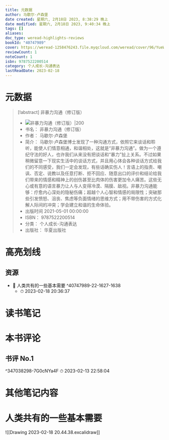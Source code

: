 ```yaml
---
title: 元数据
author: 马歇尔·卢森堡
date created: 星期六, 2月18日 2023, 8:38:29 晚上
date modified: 星期六, 2月18日 2023, 9:40:34 晚上
tags: []
aliases: 
doc_type: weread-highlights-reviews
bookId: "40747989"
cover: https://weread-1258476243.file.myqcloud.com/weread/cover/96/YueWen_40747989/t7_YueWen_40747989.jpg
reviewCount: 1
noteCount: 1
isbn: 9787522200514
category: 个人成长-沟通表达
lastReadDate: 2023-02-18
---
```

# 元数据
> [!abstract] 非暴力沟通（修订版）
> - ![ 非暴力沟通（修订版）|200](https://weread-1258476243.file.myqcloud.com/weread/cover/96/YueWen_40747989/t7_YueWen_40747989.jpg)
> - 书名： 非暴力沟通（修订版）
> - 作者： 马歇尔·卢森堡
> - 简介： 马歇尔·卢森堡博士发现了一种沟通方式，依照它来谈话和聆听，能使人们情意相通，和谐相处，这就是“非暴力沟通”。做为一个遵纪守法的好人，也许我们从来没有把谈话和“暴力”扯上关系。不过如果稍微留意一下现实生活中的谈话方式，并且用心体会各种谈话方式给我们的不同感受，我们一定会发现，有些话确实伤人！言语上的指责、嘲讽、否定、说教以及任意打断、拒不回应、随意出口的评价和结论给我们带来的情感和精神上的创伤甚至比肉体的伤害更加令人痛苦。这些无心或有意的语言暴力让人与人变得冷漠、隔膜、敌视。非暴力沟通能够：疗愈内心深处的隐秘伤痛；超越个人心智和情感的局限性；突破那些引发愤怒、沮丧、焦虑等负面情绪的思维方式；用不带伤害的方式化解人际间的冲突；学会建立和谐的生命体验。
> - 出版时间 2021-05-01 00:00:00
> - ISBN： 9787522200514
> - 分类： 个人成长-沟通表达
> - 出版社： 华夏出版社

# 高亮划线

## 资源


- 📌 人类共有的一些基本需要 ^40747989-22-1627-1638
    - ⏱ 2023-02-18 20:36:37 
# 读书笔记

# 本书评论

## 书评 No.1 
 ^347038298-7G0cNYa4F
⏱ 2023-02-13 22:58:04

# 其他笔记内容
# 人类共有的一些基本需要
![[Drawing 2023-02-18 20.44.38.excalidraw]]

